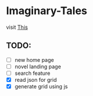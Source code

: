 # **Imaginary-Tales**
visit [This](https://commrade-goad.github.io/imaginary-tales) 

## TODO:
- [ ] new home page
- [ ] novel landing page
- [ ] search feature
- [x] read json for grid
- [x] generate grid using js
